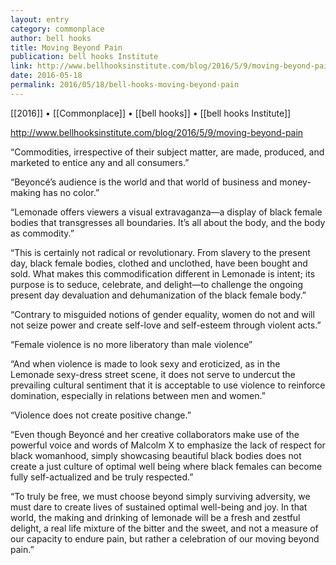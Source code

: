 ```yaml
---
layout: entry
category: commonplace
author: bell hooks
title: Moving Beyond Pain
publication: bell hooks Institute
link: http://www.bellhooksinstitute.com/blog/2016/5/9/moving-beyond-pain
date: 2016-05-18
permalink: 2016/05/18/bell-hooks-moving-beyond-pain
---
```


[[2016]] • [[Commonplace]] • [[bell hooks]] • [[bell hooks Institute]]

http://www.bellhooksinstitute.com/blog/2016/5/9/moving-beyond-pain

“Commodities, irrespective of their subject matter, are made, produced, and marketed to entice any and all consumers.”

“Beyoncé’s audience is the world and that world of business and money-making has no color.”

“Lemonade offers viewers a visual extravaganza—a display of black female bodies that transgresses all boundaries. It’s all about the body, and the body as commodity.”

“This is certainly not radical or revolutionary. From slavery to the present day, black female bodies, clothed and unclothed, have been bought and sold. What makes this commodification different in Lemonade is intent; its purpose is to seduce, celebrate, and delight—to challenge the ongoing present day devaluation and dehumanization of the black female body.”

“Contrary to misguided notions of gender equality, women do not and will not seize power and create self-love and self-esteem through violent acts.”

“Female violence is no more liberatory than male violence”

“And when violence is made to look sexy and eroticized, as in the Lemonade sexy-dress street scene, it does not serve to undercut the prevailing cultural sentiment that it is acceptable to use violence to reinforce domination, especially in relations between men and women.”

“Violence does not create positive change.”

“Even though Beyoncé and her creative collaborators make use of the powerful voice and words of Malcolm X to emphasize the lack of respect for black womanhood, simply showcasing beautiful black bodies does not create a just culture of optimal well being where black females can become fully self-actualized and be truly respected.”

“To truly be free, we must choose beyond simply surviving adversity, we must dare to create lives of sustained optimal well-being and joy. In that world, the making and drinking of lemonade will be a fresh and zestful delight, a real life mixture of the bitter and the sweet, and not a measure of our capacity to endure pain, but rather a celebration of our moving beyond pain.”

